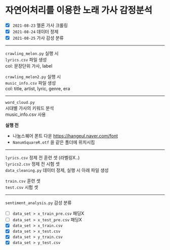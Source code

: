 # 자연어처리를 이용한 노래 가사 감정분석
- [x] `2021-08-23` 멜론 가사 크롤링
- [x] `2021-08-24` 데이터 정제
- [x] `2021-08-25` 가사 감성 분류
***
`crawling_melon.py` 실행 시  
`lyrics.csv` 파일 생성  
col: 문장단위 가사, label

`crawling_melon2.py` 실행 시  
`music_info.csv` 파일 생성  
col: title, artist, lyric, genre, era

***

`word_cloud.py`  
시대별 가사의 키워드 분석  
music_info.csv 사용

**실행 전**  
- 나눔스퀘어 폰트 다운 https://hangeul.naver.com/font
- `NanumSquareR.otf` 을 같은 폴더에 위치시킴

***

`lyrics.csv` 정제 전 훈련 셋 (라벨링X..)  
`lyrics2.csv` 정제 전 시험 셋  
`data_cleaning.py` 데이터 정제, 실행 시 아래 파일 생성 

`train.csv` 훈련 셋  
`test.csv` 시험 셋

***

`sentiment_analysis.py` 감성 분류  
- [ ] `data_set > x_train_pre.csv`  패딩X  
- [ ] `data_set > x_test_pre.csv`  패딩X  
- [x] `data_set > x_train.csv`  
- [x] `data_set > x_test.csv` 
- [x] `data_set > y_train.csv` 
- [x] `data_set > y_test.csv`
